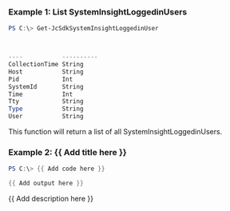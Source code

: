 ### Example 1: List SystemInsightLoggedinUsers
```powershell
PS C:\> Get-JcSdkSystemInsightLoggedinUser



----           ----------
CollectionTime String
Host           String
Pid            Int
SystemId       String
Time           Int
Tty            String
Type           String
User           String


```

This function will return a list of all SystemInsightLoggedinUsers.

### Example 2: {{ Add title here }}
```powershell
PS C:\> {{ Add code here }}

{{ Add output here }}
```

{{ Add description here }}


